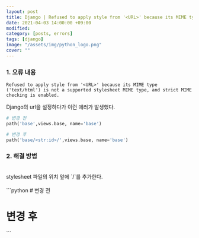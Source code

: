 ```yaml
---
layout: post
title: Django | Refused to apply style from '<URL>' because its MIME type
date: 2021-04-03 14:00:00 +09:00
modified: 
category: [posts, errors]
tags: [django]
image: "/assets/img/python_logo.png"
cover: ""
---
```


### 1. 오류 내용
```
Refused to apply style from '<URL>' because its MIME type ('text/html') is not a supported stylesheet MIME type, and strict MIME checking is enabled.
```

Django의 url을 설정하다가 이런 에러가 발생했다.<br>

```python
# 변경 전
path('base',views.base, name='base')

# 변경 후
path('base/<str:id>/',views.base, name='base')
```

### 2. 해결 방법
<br>
stylesheet 파일의 위치 앞에 `/`를 추가한다.<br>
<br>
```python
# 변경 전
<link rel="stylesheet" href="static/css/shared/style.css">

# 변경 후
<link rel="stylesheet" href="/static/css/shared/style.css">
```